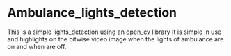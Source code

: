 # Ambulance_lights_detection
This is a simple lights_detection using an open_cv library
It is simple in use and highlights on the bitwise video image when the lights of ambulance are on and when are off.
